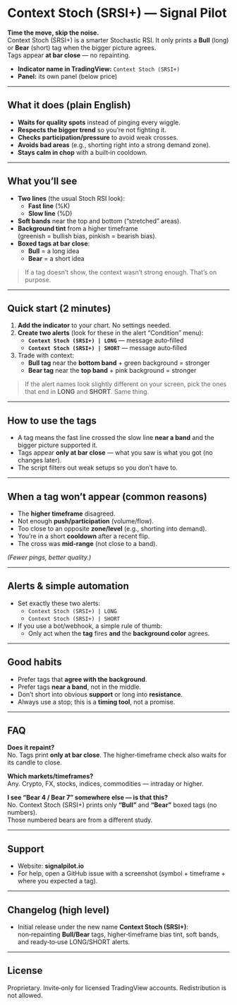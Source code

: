 # Context Stoch (SRSI+) — Signal Pilot

**Time the move, skip the noise.**  
Context Stoch (SRSI+) is a smarter Stochastic RSI. It only prints a **Bull** (long) or **Bear** (short) tag when the bigger picture agrees.  
Tags appear **at bar close** — no repainting.

- **Indicator name in TradingView:** `Context Stoch (SRSI+)`
- **Panel:** its own panel (below price)

---

## What it does (plain English)

- **Waits for quality spots** instead of pinging every wiggle.  
- **Respects the bigger trend** so you’re not fighting it.  
- **Checks participation/pressure** to avoid weak crosses.  
- **Avoids bad areas** (e.g., shorting right into a strong demand zone).  
- **Stays calm in chop** with a built‑in cooldown.

---

## What you’ll see

- **Two lines** (the usual Stoch RSI look):
  - **Fast line** (%K)
  - **Slow line** (%D)
- **Soft bands** near the top and bottom (“stretched” areas).
- **Background tint** from a higher timeframe  
  (greenish = bullish bias, pinkish = bearish bias).
- **Boxed tags at bar close**:
  - **Bull** = a long idea
  - **Bear** = a short idea

> If a tag doesn’t show, the context wasn’t strong enough. That’s on purpose.

---

## Quick start (2 minutes)

1. **Add the indicator** to your chart. No settings needed.
2. **Create two alerts** (look for these in the alert “Condition” menu):
   - **`Context Stoch (SRSI+) | LONG`** — message auto‑filled
   - **`Context Stoch (SRSI+) | SHORT`** — message auto‑filled
3. Trade with context:
   - **Bull tag** near the **bottom band** + green background = stronger
   - **Bear tag** near the **top band** + pink background = stronger

> If the alert names look slightly different on your screen, pick the ones that end in **LONG** and **SHORT**. Same thing.

---

## How to use the tags

- A tag means the fast line crossed the slow line **near a band** and the bigger picture supported it.  
- Tags appear **only at bar close** — what you saw is what you got (no changes later).  
- The script filters out weak setups so you don’t have to.

---

## When a tag **won’t** appear (common reasons)

- The **higher timeframe** disagreed.  
- Not enough **push/participation** (volume/flow).  
- Too close to an opposite **zone/level** (e.g., shorting into demand).  
- You’re in a short **cooldown** after a recent flip.  
- The cross was **mid‑range** (not close to a band).

*(Fewer pings, better quality.)*

---

## Alerts & simple automation

- Set exactly these two alerts:
  - `Context Stoch (SRSI+) | LONG`  
  - `Context Stoch (SRSI+) | SHORT`
- If you use a bot/webhook, a simple rule of thumb:
  - Only act when the **tag** fires **and** the **background color** agrees.

---

## Good habits

- Prefer tags that **agree with the background**.  
- Prefer tags **near a band**, not in the middle.  
- Don’t short into obvious **support** or long into **resistance**.  
- Always use a stop; this is a **timing tool**, not a promise.

---

## FAQ

**Does it repaint?**  
No. Tags print **only at bar close**. The higher‑timeframe check also waits for its candle to close.

**Which markets/timeframes?**  
Any. Crypto, FX, stocks, indices, commodities — intraday or higher.

**I see “Bear 4 / Bear 7” somewhere else — is that this?**  
No. Context Stoch (SRSI+) prints only **“Bull”** and **“Bear”** boxed tags (no numbers).  
Those numbered bears are from a different study.

---

## Support

- Website: **signalpilot.io**  
- For help, open a GitHub issue with a screenshot (symbol + timeframe + where you expected a tag).

---

## Changelog (high level)

- Initial release under the new name **Context Stoch (SRSI+)**:  
  non‑repainting **Bull/Bear** tags, higher‑timeframe bias tint, soft bands, and ready‑to‑use LONG/SHORT alerts.

---

## License

Proprietary. Invite‑only for licensed TradingView accounts. Redistribution is not allowed.
